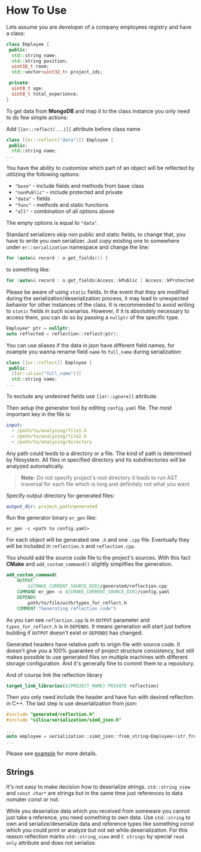 # How To Use

Lets assume you are developer of a company employees registry and have a class:

```cpp
class Employee {
 public:
  std::string name;
  std::string position;
  uint16_t room;
  std::vector<uint32_t> project_ids;

 private:
  uint8_t age;
  uint8_t total_experience;
}
```

To get data from **MongoDB** and map it to the class instance you only need to do few simple actions:

Add `[[er::reflect(...)]]` attribute before class name

```cpp
class [[er::reflect("data")]] Employee {
 public:
  std::string name;
...
```
You have the ability to customize which part of an object will be reflected by utilizing the following options:

- `"base"` - include fields and methods from base class
- `"nonPublic"` - include protected and private
- `"data"` - fields
- `"func"` - methods and static functions
- `"all"` - combination of all options above

The empty options is equal to `"data"`.

Standard serializers skip non public and static fields, to change that, you have to write you own serializer. Just copy existing one to somewhere under `er::serialization` namespace and change the line:

```cpp
for (auto&& record : o.get_fields()) {
```

to something like:

```cpp
for (auto&& record : o.get_fields(Access::kPublic | Access::kProtected | Access::kPrivate)) {
```

Please be aware of using `static` fields. In the event that they are modified during the serialization/deserialization process, it may lead to unexpected behavior for other instances of the class. It is recommended to avoid writing to `static` fields in such scenarios. However, if it is absolutely necessary to access them, you can do so by passing a `nullptr` of the specific type.

```cpp
Employee* ptr = nullptr;
auto reflected = reflection::reflect(ptr);
```

You can use aliases if the data in json have different field names, for example you wanna rename field `name` to `full_name` during serialization:

```cpp
class [[er::reflect]] Employee {
 public:
  [[er::alias("full_name")]]
  std::string name;
...
```

To exclude any undesired fields use `[[er::ignore]]` attribute.

Then setup the generator tool by editing `config.yaml` file. The most important key in the file is:

```yaml
input:
  - /path/to/analyzing/file1.h
  - /path/to/analyzing/file2.h
  - /path/to/analyzing/directory
```

Any path could leeds to a directory or a file. The kind of path is determined by filesystem. All files in specified directory and its subdirectories will be analyzed automatically.

> **Note:** Do not specify project's root directory it leads to run AST traversal for each file which is long and definitely not what you want.

Specify output directory for generated files:

```yaml
output_dir: project_path/generated
```

Run the generator binary `er_gen` like:

```shell
er_gen -c <path to config.yaml>
```

For each object will be generated one `.h` and one `.cpp` file. Eventually they will be included in `reflection.h` and `reflection.cpp`.  

You should add the source code file to the project's sources. With this fact **CMake** and `add_custom_command()` slightly simplifies the generation.  

```cmake
add_custom_command(
    OUTPUT
        ${CMAKE_CURRENT_SOURCE_DIR}/generated/reflection.cpp
    COMMAND er_gen -c ${CMAKE_CURRENT_SOURCE_DIR}/config.yaml
    DEPENDS
        path/to/file/with/types_for_reflect.h
    COMMENT "Generating reflection code")
```

As you can see `reflection.cpp` is in `OUTPUT` parameter and `types_for_reflect.h` is in `DEPENDS`. It means generation will start just before building if `OUTPUT` doesn't exist or `DEPENDS` has changed.

Generated headers have relative path to origin file with source code. It doesn't give you a 100% guarantee of project structure consistency, but still makes possible to use generated files on multiple machines with different storage configuration. And it's generally fine to commit them to a repository.

And of course link the reflection library

```cmake
target_link_libraries(${PROJECT_NAME} PRIVATE reflection)
```

Then you only need include the header and have fun with desired reflection in C++. The last step is use deserialization from json:

```cpp
#include "generated/reflection.h"
#include "silica/serialization/simd_json.h"

...
auto employee = serialization::simd_json::from_string<Employee>(str_from_mongo).unwrap();
...
```

Please see [example](../example) for more details.

## Strings

It's not easy to make decision how to deserialize strings. `std::string_view` and `const char*` are strings but in the same time just references to data nomater const or not.

While you deserialize data which you received from someware you cannot just take a reference, you need something to own data. Use `std::string` to own and serialize/deserialize data and reference types like something const which you could print or analyze but not set while deserialization. For this reason reflection marks `std::string_view` and `C strings` by special `read only` attribute and does not serialize.
